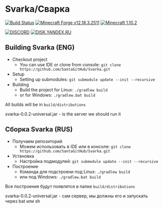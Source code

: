 # Svarka/Сварка

[![Build Status](https://travis-ci.org/SantaGitHub/Svarka.svg?branch=master)](https://travis-ci.org/SantaGitHub/Svarka)
[![Minecraft Forge v12.18.3.2511](https://img.shields.io/badge/Minecraft%20Forge-v12.18.3.2511-green.svg)](http://files.minecraftforge.net)
[![Minecraft 1.10.2](https://img.shields.io/badge/Minecraft-v1.10.2-green.svg)](https://minecraft.net)

[![DISCORD](https://discordapp.com/assets/fc0b01fe10a0b8c602fb0106d8189d9b.png)](https://discord.gg/qCSJ5ay) 
[![DISK.YANDEX.RU](https://upload.wikimedia.org/wikipedia/commons/f/f6/YandexDisk.png)](https://yadi.sk/d/2yofwf_B3RjQnJ)

## Building Svarka (ENG)
* Checkout project
  * You can use IDE or clone from console:
  `git clone https://github.com/SantaGitHub/Svarka.git`
* Setup
  * Setting up submodules:
  `git submodule update --init --recursive`
* Building
  * Build the project for Linux:
  `./gradlew build`
  * or for Windows:
  `./gradlew.bat build `

All builds will be in `build/distributions`

svarka-0.0.2-universal.jar - is the server we should run it

## Сборка Svarka (RUS)
* Получаем репозиторий
  * Можем использовать в IDE или в консоле:
  `git clone https://github.com/SantaGitHub/Svarka.git`
* Установка
  * Настройка подмодулей:
  `git submodule update --init --recursive`
* Построение
  * Команда для подстроени под Linux:
  `./gradlew build`
  * или под Windows:
  `./gradlew.bat build `

Все построения будут появлятся в папке `build/distributions`

svarka-0.0.2-universal.jar - сам сервер, мы должны его и запускать через bat или sh
